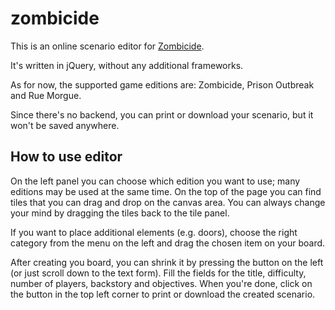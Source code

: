 # zombicide
This is an online scenario editor for [Zombicide](https://zombicide.com/en/).

It's written in jQuery, without any additional frameworks. 

As for now, the supported game editions are: Zombicide, Prison Outbreak and Rue Morgue.

Since there's no backend, you can print or download your scenario, but it won't be saved anywhere. 

## How to use editor
On the left panel you can choose which edition you want to use; many editions may be used at the same time.
On the top of the page you can find tiles that you can drag and drop on the canvas area. You can always change your mind by dragging
the tiles back to the tile panel.

If you want to place additional elements (e.g. doors), choose the right category from the menu on the left and drag the chosen item
on your board.

After creating you board, you can shrink it by pressing the button on the left (or just scroll down to the text form). 
Fill the fields for the title, difficulty, number of players, backstory and objectives. When you're done, click on the button
in the top left corner to print or download the created scenario.

